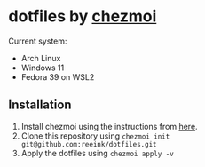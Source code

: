# dotfiles by [chezmoi](https://www.chezmoi.io/)

Current system:
- Arch Linux
- Windows 11
- Fedora 39 on WSL2

## Installation

1. Install chezmoi using the instructions from [here](https://www.chezmoi.io/install/).
2. Clone this repository using `chezmoi init git@github.com:reeink/dotfiles.git`
3. Apply the dotfiles using `chezmoi apply -v`
